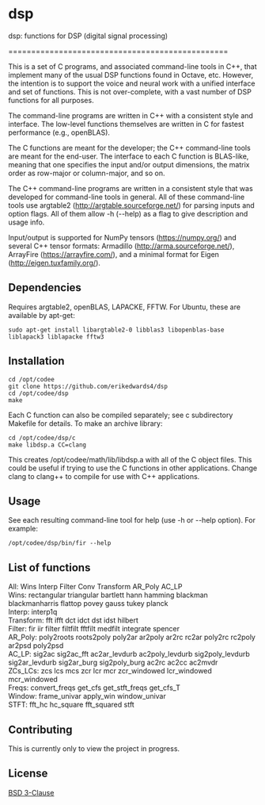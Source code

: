 # dsp

dsp: functions for DSP (digital signal processing)

================================================

This is a set of C programs, and associated command-line tools in C++,
that implement many of the usual DSP functions found in Octave, etc.
However, the intention is to support the voice and neural work
with a unified interface and set of functions. This is not over-complete,
with a vast number of DSP functions for all purposes.

The command-line programs are written in C++ with a consistent style and interface.
The low-level functions themselves are written in C for fastest performance (e.g., openBLAS).

The C functions are meant for the developer; the C++ command-line tools are meant for the end-user.
The interface to each C function is BLAS-like, meaning that one specifies the input and/or output dimensions,
the matrix order as row-major or column-major, and so on.

The C++ command-line programs are written in a consistent style that was developed for command-line tools in general.
All of these command-line tools use argtable2 (http://argtable.sourceforge.net/) for parsing
inputs and option flags. All of them allow -h (--help) as a flag to give description and usage info.

Input/output is supported for NumPy tensors (https://numpy.org/)
and several C++ tensor formats: Armadillo (http://arma.sourceforge.net/),
ArrayFire (https://arrayfire.com/), and a minimal format for Eigen (http://eigen.tuxfamily.org/).


## Dependencies
Requires argtable2, openBLAS, LAPACKE, FFTW.
For Ubuntu, these are available by apt-get:
```
sudo apt-get install libargtable2-0 libblas3 libopenblas-base liblapack3 liblapacke fftw3
```


## Installation
```
cd /opt/codee
git clone https://github.com/erikedwards4/dsp
cd /opt/codee/dsp
make
```

Each C function can also be compiled separately; see c subdirectory Makefile for details.
To make an archive library:
```
cd /opt/codee/dsp/c
make libdsp.a CC=clang
```
This creates /opt/codee/math/lib/libdsp.a with all of the C object files.
This could be useful if trying to use the C functions in other applications.
Change clang to clang++ to compile for use with C++ applications.


## Usage
See each resulting command-line tool for help (use -h or --help option).
For example:
```
/opt/codee/dsp/bin/fir --help
```


## List of functions
All: Wins Interp Filter Conv Transform AR_Poly AC_LP  
Wins: rectangular triangular bartlett hann hamming blackman blackmanharris flattop povey gauss tukey planck  
Interp: interp1q  
Transform: fft ifft dct idct dst idst hilbert  
Filter: fir iir filter filtfilt fftfilt medfilt integrate spencer  
AR_Poly: poly2roots roots2poly poly2ar ar2poly ar2rc rc2ar poly2rc rc2poly ar2psd poly2psd  
AC_LP: sig2ac sig2ac_fft ac2ar_levdurb ac2poly_levdurb sig2poly_levdurb sig2ar_levdurb sig2ar_burg sig2poly_burg ac2rc ac2cc ac2mvdr  
ZCs_LCs: zcs lcs mcs zcr lcr mcr zcr_windowed lcr_windowed mcr_windowed  
Freqs: convert_freqs get_cfs get_stft_freqs get_cfs_T  
Window: frame_univar apply_win window_univar  
STFT: fft_hc hc_square fft_squared stft  


## Contributing
This is currently only to view the project in progress.


## License
[BSD 3-Clause](https://choosealicense.com/licenses/bsd-3-clause/)

